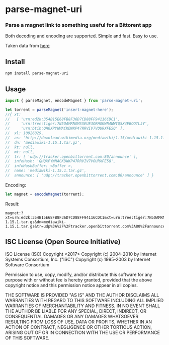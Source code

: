 # parse-magnet-uri

### Parse a magnet link to something useful for a Bittorent app

Both decoding and encoding are supported.
Simple and fast.
Easy to use.

Taken data from [here](https://en.wikipedia.org/wiki/Magnet_URI_scheme#Keywords_.28kt.29)

## Install

``` typescript
npm install parse-magnet-uri
```

## Usage
``` typescript
import { parseMagnet, encodeMagnet } from 'parse-magnet-uri';

let torrent = parseMagnet('insert-magnet-here');
//{ xt:
//   [ 'urn:ed2k:354B15E68FB8F36D7CD88FF94116CDC1',
//     'urn:tree:tiger:7N5OAMRNGMSSEUE3ORHOKWN4WWIQ5X4EBOOTLJY',
//     'urn:btih:QHQXPYWMACKDWKP47RRVIV7VOURXFE5Q' ],
//  xl: 10826029,
//  as: 'http://download.wikimedia.org/mediawiki/1.15/mediawiki-1.15.1.tar.gz',
//  dn: 'mediawiki-1.15.1.tar.gz',
//  kt: null,
//  mt: null,
//  tr: [ 'udp://tracker.openbittorrent.com:80/announce' ],
//  infoHash: 'QHQXPYWMACKDWKP47RRVIV7VOURXFE5Q',
//  infoHashBuffer: <Buffer >,
//  name: 'mediawiki-1.15.1.tar.gz',
//  announce: [ 'udp://tracker.openbittorrent.com:80/announce' ] }

```

Encoding:
``` typescript
let magnet = encodeMagnet(torrent);
```
Result:
```
magnet:?xt=urn:ed2k:354B15E68FB8F36D7CD88FF94116CDC1&xt=urn:tree:tiger:7N5OAMRNGMSSEUE3ORHOKWN4WWIQ5X4EBOOTLJY&xt=urn:btih:QHQXPYWMACKDWKP47RRVIV7VOURXFE5Q&xl=10826029&as=http%3A%2F%2Fdownload.wikimedia.org%2Fmediawiki%2F1.15%2Fmediawiki-1.15.1.tar.gz&dn=mediawiki-1.15.1.tar.gz&tr=udp%3A%2F%2Ftracker.openbittorrent.com%3A80%2Fannounce&xs=http%3A%2F%2Fcache.example.org%2FXRX2PEFXOOEJFRVUCX6HMZMKS5TWG4K5&xs=dchub%3A%2F%2Fexample.org
```

## ISC License (Open Source Initiative)

ISC License (ISC)
Copyright <2017> <Craig OConnor>
Copyright (c) 2004-2010 by Internet Systems Consortium, Inc. ("ISC")
Copyright (c) 1995-2003 by Internet Software Consortium


Permission to use, copy, modify, and/or distribute this software for any purpose with or without fee is hereby granted, provided that the above copyright notice and this permission notice appear in all copies.

THE SOFTWARE IS PROVIDED "AS IS" AND THE AUTHOR DISCLAIMS ALL WARRANTIES WITH REGARD TO THIS SOFTWARE INCLUDING ALL IMPLIED WARRANTIES OF MERCHANTABILITY AND FITNESS. IN NO EVENT SHALL THE AUTHOR BE LIABLE FOR ANY SPECIAL, DIRECT, INDIRECT, OR CONSEQUENTIAL DAMAGES OR ANY DAMAGES WHATSOEVER RESULTING FROM LOSS OF USE, DATA OR PROFITS, WHETHER IN AN ACTION OF CONTRACT, NEGLIGENCE OR OTHER TORTIOUS ACTION, ARISING OUT OF OR IN CONNECTION WITH THE USE OR PERFORMANCE OF THIS SOFTWARE.
